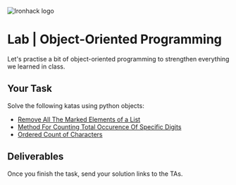 ![Ironhack logo](https://i.imgur.com/1QgrNNw.png)

# Lab | Object-Oriented Programming
Let's practise a bit of object-oriented programming to strengthen everything we learned in class. 

## Your Task
Solve the following katas using python objects:

* [Remove All The Marked Elements of a List](https://www.codewars.com/kata/remove-all-the-marked-elements-of-a-list)
* [Method For Counting Total Occurence Of Specific Digits](https://www.codewars.com/kata/method-for-counting-total-occurence-of-specific-digits)
* [Ordered Count of Characters](https://www.codewars.com/kata/ordered-count-of-characters)

## Deliverables
Once you finish the task, send your solution links to the TAs. 
